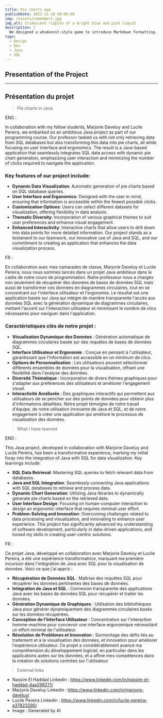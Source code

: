 ```yaml
---
title: Pie charts app
publishDate: 2023-11-10 00:00:00
img: /assets/camembert.jpg
img_alt: Iridescent ripples of a bright blue and pink liquid
description: |
  We designed a whodunnit-style game to introduce Markdown formatting. Suspense — suspicion — syntax!
tags:
  - Design
  - Dev
  - Java
  - SQL
---
```


## Presentation of the Project
-----------------------
## Présentation du projet

> Pie charts in Java 

ENG :

In collaboration with my fellow students, Marjorie Daveluy and Lucile Pereira, we embarked on an ambitious Java project as part of our programming course. Our professor tasked us with not only retrieving data from SQL databases but also transforming this data into pie charts, all while focusing on user interface and ergonomics. The result is a Java-based application that seamlessly integrates SQL data access with dynamic pie chart generation, emphasizing user interaction and minimizing the number of clicks required to navigate the application.

### Key features of our project include:

- **Dynamic Data Visualization**: Automatic generation of pie charts based on SQL database queries.
- **User Interface and Ergonomics**: Designed with the user in mind, ensuring that information is accessible within the fewest possible clicks.
- **Customization Options**: Users can select different datasets for visualization, offering flexibility in data analysis.
- **Thematic Diversity**: Incorporation of various graphical themes to suit user preferences and enhance visual engagement.
- **Enhanced Interactivity**: Interactive charts that allow users to drill down into data points for more detailed information.
Our project stands as a testament to our teamwork, our innovative use of Java and SQL, and our commitment to creating an application that enhances the data visualization process.

FR :

En collaboration avec mes camarades de classe, Marjorie Daveluy et Lucile Pereira, nous nous sommes lancés dans un projet Java ambitieux dans le cadre de notre cours de programmation. Notre professeur nous a chargés non seulement de récupérer des données de bases de données SQL mais aussi de transformer ces données en diagrammes circulaires, tout en se concentrant sur l'interface utilisateur et l'ergonomie. Le résultat est une application basée sur Java qui intègre de manière transparente l'accès aux données SQL avec la génération dynamique de diagrammes circulaires, mettant l'accent sur l'interaction utilisateur et minimisant le nombre de clics nécessaires pour naviguer dans l'application.

### Caractéristiques clés de notre projet :

- **Visualisation Dynamique des Données** : Génération automatique de diagrammes circulaires basée sur des requêtes de bases de données SQL.
- **Interface Utilisateur et Ergonomie** : Conçue en pensant à l'utilisateur, garantissant que l'information est accessible en un minimum de clics.
- **Options de Personnalisation** : Les utilisateurs peuvent sélectionner différents ensembles de données pour la visualisation, offrant une flexibilité dans l'analyse des données.
- **Diversité Thématique** : Incorporation de divers thèmes graphiques pour s'adapter aux préférences des utilisateurs et améliorer l'engagement visuel.
- **Interactivité Améliorée** : Des graphiques interactifs qui permettent aux utilisateurs de se pencher sur des points de données pour obtenir plus d'informations détaillées.
Notre projet témoigne de notre travail d'équipe, de notre utilisation innovante de Java et SQL, et de notre engagement à créer une application qui améliore le processus de visualisation des données.

> What I have learned

ENG :

This Java project, developed in collaboration with Marjorie Daveluy and Lucile Pereira, has been a transformative experience, marking my initial foray into the integration of Java with SQL for data visualization. Key learnings include:

- **SQL Data Retrieval**: Mastering SQL queries to fetch relevant data from databases.
- **Java and SQL Integration**: Seamlessly connecting Java applications with SQL databases to retrieve and process data.
- **Dynamic Chart Generation**: Utilizing Java libraries to dynamically generate pie charts based on the retrieved data.
- **User Interface Design**: Focusing on human-computer interaction to design an ergonomic interface that requires minimal user effort.
- **Problem-Solving and Innovation**: Overcoming challenges related to data processing and visualization, and innovating to enhance user experience.
This project has significantly advanced my understanding of software development, particularly in data-driven applications, and honed my skills in creating user-centric solutions.

FR : 

Ce projet Java, développé en collaboration avec Marjorie Daveluy et Lucile Pereira, a été une expérience transformatrice, marquant ma première incursion dans l'intégration de Java avec SQL pour la visualisation de données. Voici ce que j'ai appris :

- **Récupération de Données SQL** : Maîtrise des requêtes SQL pour récupérer les données pertinentes des bases de données.
- **Intégration de Java et SQL** : Connexion transparente des applications Java avec les bases de données SQL pour récupérer et traiter les données.
- **Génération Dynamique de Graphiques** : Utilisation des bibliothèques Java pour générer dynamiquement des diagrammes circulaires basés sur les données récupérées.
- **Conception de l'Interface Utilisateur** : Concentration sur l'interaction homme-machine pour concevoir une interface ergonomique nécessitant un effort minimal de l'utilisateur.
- **Résolution de Problèmes et Innovation** : Surmontage des défis liés au traitement et à la visualisation des données, et innovation pour améliorer l'expérience utilisateur.
Ce projet a considérablement avancé ma compréhension du développement logiciel, en particulier dans les applications axées sur les données, et a affiné mes compétences dans la création de solutions centrées sur l'utilisateur.

> External links 

- Nassim El Haddad Linkedin : https://www.linkedin.com/in/nassim-el-haddad-4aa298271/
- Marjorie Daveluy Linkedin : https://www.linkedin.com/in/marjorie-daveluy/
- Lucile Pereira Linkedin : https://www.linkedin.com/in/lucile-pereira-a37823290/
- Image : Generated by AI
